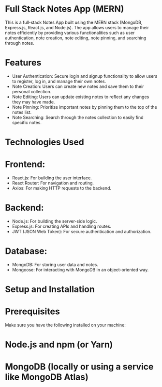 # Full Stack Notes App (MERN)

This is a full-stack Notes App built using the MERN stack (MongoDB, Express.js, React.js, and Node.js). The app allows users to manage their notes efficiently by providing various functionalities such as user authentication, note creation, note editing, note pinning, and searching through notes.

# Features

+ User Authentication: Secure login and signup functionality to allow users to register, log in, and manage their own notes.
+ Note Creation: Users can create new notes and save them to their personal collection.
+ Note Editing: Users can update existing notes to reflect any changes they may have made.
+ Note Pinning: Prioritize important notes by pinning them to the top of the notes list.
+ Note Searching: Search through the notes collection to easily find specific notes.

# Technologies Used
# Frontend:
+ React.js: For building the user interface.
+ React Router: For navigation and routing.
+ Axios: For making HTTP requests to the backend.

# Backend:
+ Node.js: For building the server-side logic.
+ Express.js: For creating APIs and handling routes.
+ JWT (JSON Web Token): For secure authentication and authorization.

# Database:
+ MongoDB: For storing user data and notes.
+ Mongoose: For interacting with MongoDB in an object-oriented way.


# Setup and Installation

# Prerequisites
Make sure you have the following installed on your machine:
# Node.js and npm (or Yarn)
# MongoDB (locally or using a service like MongoDB Atlas)
